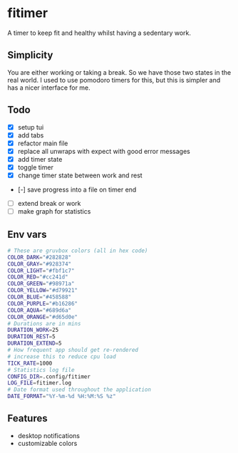 # fitimer

A timer to keep fit and healthy whilst having a sedentary work.

## Simplicity

You are either working or taking a break. So we have those two states in the real world. I used to use pomodoro timers for this, but this is simpler and has a nicer interface for me.

## Todo

- [x] setup tui
- [x] add tabs
- [x] refactor main file
- [x] replace all unwraps with expect with good error messages
- [x] add timer state
- [x] toggle timer
- [x] change timer state between work and rest
- [-] save progress into a file on timer end
- [ ] extend break or work
- [ ] make graph for statistics

## Env vars

```bash
# These are gruvbox colors (all in hex code)
COLOR_DARK="#282828"
COLOR_GRAY="#928374"
COLOR_LIGHT="#fbf1c7"
COLOR_RED="#cc241d"
COLOR_GREEN="#98971a"
COLOR_YELLOW="#d79921"
COLOR_BLUE="#458588"
COLOR_PURPLE="#b16286"
COLOR_AQUA="#689d6a"
COLOR_ORANGE="#d65d0e"
# Durations are in mins
DURATION_WORK=25
DURATION_REST=5
DURATION_EXTEND=5
# How frequent app should get re-rendered
# increase this to reduce cpu load
TICK_RATE=1000
# Statistics log file
CONFIG_DIR=.config/fitimer
LOG_FILE=fitimer.log
# Date format used throughout the application
DATE_FORMAT="%Y-%m-%d %H:%M:%S %z"
```

## Features

- desktop notifications
- customizable colors
